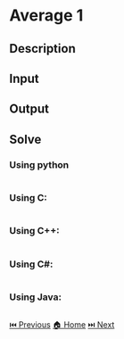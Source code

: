 # Average 1

## Description

>

## Input

>

## Output

>

## Solve

### Using python

```python

```

### Using C:

```c

```

### Using C++:

```c++

```

### Using C#:

```c#

```

### Using Java:

```java

```

[⏮️ Previous](/URI_1004/URI_1004.md)
[🏠 Home](/README.md)
[⏭️ Next](/URI_1006/URI_1006.md)
